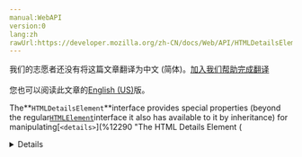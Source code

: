 ```yaml
---
manual:WebAPI
version:0
lang:zh
rawUrl:https://developer.mozilla.org/zh-CN/docs/Web/API/HTMLDetailsElement
---
```




<bdi>我们的志愿者还没有将这篇文章翻译为<bdi>中文 (简体)</bdi>。[加入我们帮助完成翻译](%12288 "")<br></br>您也可以阅读此文章的[English (US)](%12289 "")版。</bdi>






The**`HTMLDetailsElement`**interface provides special properties (beyond the regular[`HTMLElement`](%12142 "The HTMLElement interface represents any HTML element. Some elements directly implement this interface, others implement it via an interface that inherits it.")interface it also has available to it by inheritance) for manipulating[`<details>`](%12290 "The HTML Details Element (<details>) creates a disclosure widget in which information is visible only when the widget is toggled into an "open" state.")elements.


## Properties<a name="Properties"></a>


<em>Inherits properties from its parent,[`HTMLElement`](%12142 "The HTMLElement interface represents any HTML element. Some elements directly implement this interface, others implement it via an interface that inherits it.").</em>

<dl><dt>[`HTMLDetailsElement.open`](%12291 "The documentation about this has not yet been written; please consider contributing!")</dt><dd>Is a[`boolean`](%4278 "The Boolean object is an object wrapper for a boolean value.")reflecting the`[open](%12292 "")`HTML attribute, indicating whether or not the element’s contents (not counting the[`<summary>`](%12293 "The HTML Disclosure Summary element (<summary>) element specifies a summary, caption, or legend for a <details> element's disclosure box.")) is to be shown to the user.</dd></dl>
## Methods<a name="Methods"></a>


<em>No specific method; inherits methods from its parent,[`HTMLElement`](%12142 "The HTMLElement interface represents any HTML element. Some elements directly implement this interface, others implement it via an interface that inherits it.").</em>


## Specifications<a name="Specifications"></a>

* [HTML Living Standard](%12294 "")
* [HTML 5.2 (W3C Proposed Recommendation)](%12295 "")

## Browser compatibility<a name="Browser_compatibility"></a>
[新的兼容性表格正在测试中<i></i>](%3360 "")
<abbr>Desktop<i></i></abbr> | <abbr>Mobile<i></i></abbr> 
<abbr>Chrome<i></i></abbr> | <abbr>Edge<i></i></abbr> | <abbr>Firefox<i></i></abbr> | <abbr>Internet Explorer<i></i></abbr> | <abbr>Opera<i></i></abbr> | <abbr>Safari<i></i></abbr> | <abbr>Android webview<i></i></abbr> | <abbr>Chrome for Android<i></i></abbr> | <abbr>Edge Mobile<i></i></abbr> | <abbr>Firefox for Android<i></i></abbr> | <abbr>Opera for Android<i></i></abbr> | <abbr>iOS Safari<i></i></abbr> | <abbr>Samsung Internet<i></i></abbr> 
 ---  |  ---  |  ---  |  ---  |  ---  |  ---  |  ---  |  ---  |  ---  |  ---  |  ---  |  ---  |  ---  |  ---  | 
Basic support | <abbr>?</abbr> | <abbr>?</abbr> | <abbr>?</abbr> | <abbr>?</abbr> | <abbr>?</abbr> | <abbr>?</abbr> | <abbr>?</abbr> | <abbr>?</abbr> | <abbr>?</abbr> | <abbr>?</abbr> | <abbr>?</abbr> | <abbr>?</abbr> | <abbr>?</abbr> 
[`open`](%12296 "") | <abbr>?</abbr> | <abbr>?</abbr> | <abbr>?</abbr> | <abbr>?</abbr> | <abbr>?</abbr> | <abbr>?</abbr> | <abbr>?</abbr> | <abbr>?</abbr> | <abbr>?</abbr> | <abbr>?</abbr> | <abbr>?</abbr> | <abbr>?</abbr> | <abbr>?</abbr> 


### Legend<a name="Legend"></a>
<dl><dt><abbr>Compatibility unknown</abbr></dt><dd>Compatibility unknown</dd></dl>


## See also<a name="See_also"></a>

* The HTML element implementing this interface:[`<details>`](%12290 "The HTML Details Element (<details>) creates a disclosure widget in which information is visible only when the widget is toggled into an "open" state.").



## 文档标签和贡献者
**标签：**
* [HTML](%117 "")

**此页面的贡献者：**[fscholz](%60 ""),[rileym7](%12297 ""),[chharvey](%12298 "")
**最后编辑者:**[fscholz](%60 ""),<time>Jun 29, 2018, 3:34:23 AM</time>


